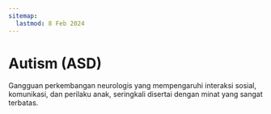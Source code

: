 ```yaml
---
sitemap:
  lastmod: 8 Feb 2024
---
```


# Autism (ASD)

Gangguan perkembangan neurologis yang mempengaruhi interaksi sosial, komunikasi, dan perilaku anak, seringkali disertai dengan minat yang sangat terbatas.
